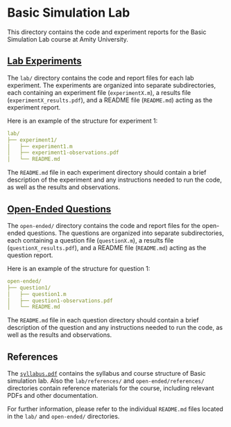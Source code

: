 # Basic Simulation Lab

This directory contains the code and experiment reports for the Basic Simulation Lab course at Amity University.

## [Lab Experiments](./lab/README.md)

The `lab/` directory contains the code and report files for each lab experiment. The experiments are organized into separate subdirectories, each containing an experiment file (`experimentX.m`), a results file (`experimentX_results.pdf`), and a README file (`README.md`) acting as the experiment report. 

Here is an example of the structure for experiment 1:

``` yaml
lab/
├── experiment1/
│   ├── experiment1.m
│   ├── experiment1-observations.pdf
│   └── README.md
```

The `README.md` file in each experiment directory should contain a brief description of the experiment and any instructions needed to run the code, as well as the results and observations.

## [Open-Ended Questions](./open-ended/README.md)

The `open-ended/` directory contains the code and report files for the open-ended questions. The questions are organized into separate subdirectories, each containing a question file (`questionX.m`), a results file (`questionX_results.pdf`), and a README file (`README.md`) acting as the question report.

Here is an example of the structure for question 1:

``` yaml
open-ended/
├── question1/
│   ├── question1.m
│   ├── question1-observations.pdf
│   └── README.md
```

The `README.md` file in each question directory should contain a brief description of the question and any instructions needed to run the code, as well as the results and observations.

## References

The [`syllabus.pdf`](syllabus.pdf) contains the syllabus and course structure of Basic simulation lab. Also the `lab/references/` and `open-ended/references/` directories contain reference materials for the course, including relevant PDFs and other documentation.

For further information, please refer to the individual `README.md` files located in the `lab/` and `open-ended/` directories.
